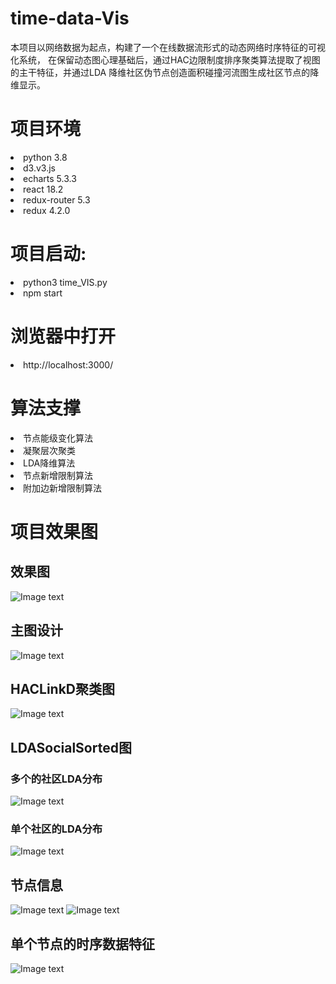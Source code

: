 # time-data-Vis


本项目以网络数据为起点，构建了一个在线数据流形式的动态网络时序特征的可视化系统， 
在保留动态图心理基础后，通过HAC边限制度排序聚类算法提取了视图的主干特征，并通过LDA
降维社区伪节点创造面积碰撞河流图生成社区节点的降维显示。

<h1>项目环境</h1>

<li>python 3.8</li>
<li>d3.v3.js</li>
<li>echarts 5.3.3</li>
<li>react 18.2</li>
<li>redux-router 5.3</li>
<li>redux 4.2.0</li>

<h1>项目启动:</h1>
<li>python3 time_VIS.py</li>
<li>npm start</li>

<h1>浏览器中打开</h1>
<li>http://localhost:3000/</li>

<h1>算法支撑</h1>
<li>节点能级变化算法</li>
<li>凝聚层次聚类</li>
<li>LDA降维算法</li>
<li>节点新增限制算法</li>
<li>附加边新增限制算法</li>

<h1>项目效果图</h1>

<h2>效果图</h2>

![Image text](https://github.com/ZhangLangZhong/time_data_vis/blob/master/src/assets/image/1.PNG)

<h2>主图设计</h2>

![Image text](https://github.com/ZhangLangZhong/time_data_vis/blob/master/src/assets/image/2.PNG)

<h2>HACLinkD聚类图</h2>

![Image text](https://github.com/ZhangLangZhong/time_data_vis/blob/master/src/assets/image/3.PNG)
    

<h2>LDASocialSorted图</h2>

<h3>多个的社区LDA分布</h3>

![Image text](https://github.com/ZhangLangZhong/time_data_vis/blob/master/src/assets/image/7.PNG)

<h3>单个社区的LDA分布</h3>

![Image text](https://github.com/ZhangLangZhong/time_data_vis/blob/master/src/assets/image/8.PNG)


<h2>节点信息</h2>

![Image text](https://github.com/ZhangLangZhong/time_data_vis/blob/master/src/assets/image/4.PNG)
![Image text](https://github.com/ZhangLangZhong/time_data_vis/blob/master/src/assets/image/5.PNG)

<h2>单个节点的时序数据特征</h2>

![Image text](https://github.com/ZhangLangZhong/time_data_vis/blob/master/src/assets/image/6.PNG)

